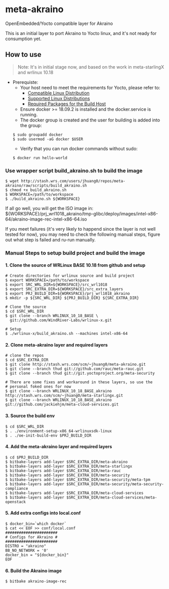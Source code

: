# meta-akraino
OpenEmbedded/Yocto compatible layer for Akraino

This is an initial layer to port Akraino to Yocto linux, and it's not ready for consumption yet.

## How to use

> Note: It's in initial stage now, and based on the work in meta-starlingX and wrlinux 10.18

* Prerequiste:
  * Your host need to meet the requirements for Yocto, please refer to:
    * [Compatible Linux Distribution](https://www.yoctoproject.org/docs/2.6.3/brief-yoctoprojectqs/brief-yoctoprojectqs.html#brief-compatible-distro)
    * [Supported Linux Distributions](https://www.yoctoproject.org/docs/2.6.3/ref-manual/ref-manual.html#detailed-supported-distros)
    * [Required Packages for the Build Host](https://www.yoctoproject.org/docs/2.6.3/ref-manual/ref-manual.html#required-packages-for-the-build-host)
  * Ensure docker >= 18.09.2 is installed and the docker.service is running.
  * The docker group is created and the user for building is added into the group:
  ```
  $ sudo groupadd docker
  $ sudo usermod -aG docker $USER
  ```
  * Verify that you can run docker commands without sudo:
  ```
  $ docker run hello-world
  ```

### Use wrapper script build_akraino.sh to build the image

```
$ wget http://stash.wrs.com/users/jhuang0/repos/meta-akraino/raw/scripts/build_akraino.sh
$ chmod +x build_akraino.sh
$ WORKSPACE=/path/to/workspace
$ ./build_akraino.sh ${WORKSPACE}
```

If all go well, you will get the ISO image in:
${WORKSPACE}/prj_wrl1018_akraino/tmp-glibc/deploy/images/intel-x86-64/akraino-image-rec-intel-x86-64.iso

If you meet failures (it's very likely to happend since the layer is not well tested for now),
you may need to check the following manual steps, figure out what step is failed and ru-run manually.

### Manual Steps to setup build project and build the image

#### 1. Clone the source of WRLinux BASE 10.18 from github and setup

```shell
# Create directories for wrlinux source and build project
$ export WORKSPACE=/path/to/workspace
$ export SRC_WRL_DIR=${WORKSPACE}/src_wrl1018
$ export SRC_EXTRA_DIR=${WORKSPACE}/src_extra_layers
$ export PRJ_BUILD_DIR=${WORKSPACE}/prj_wrl1018_akraino
$ mkdir -p ${SRC_WRL_DIR} ${PRJ_BUILD_DIR} ${SRC_EXTRA_DIR}

# Clone the source
$ cd $SRC_WRL_DIR
$ git clone --branch WRLINUX_10_18_BASE \
  git://github.com/WindRiver-Labs/wrlinux-x.git

# Setup
$ ./wrlinux-x/build_akraino.sh --machines intel-x86-64
```

#### 2. Clone meta-akraino layer and required layers

```
# clone the repos
$ cd $SRC_EXTRA_DIR
$ git clone http://stash.wrs.com/scm/~jhuang0/meta-akraino.git
$ git clone --branch thud git://github.com/rauc/meta-rauc.git
$ git clone --branch thud git://git.yoctoproject.org/meta-security

# There are some fixes and workaround in these layers, so use the
# personal foked ones for now
$ git clone --branch WRLINUX_10_18_BASE_akraino http://stash.wrs.com/scm/~jhuang0/meta-starlingx.git 
$ git clone --branch WRLINUX_10_18_BASE_akraino git://github.com/jackiehjm/meta-cloud-services.git
```

#### 3. Source the build env

```shell
$ cd $SRC_WRL_DIR
$ . ./environment-setup-x86_64-wrlinuxsdk-linux
$ . ./oe-init-build-env $PRJ_BUILD_DIR
```


#### 4. Add the meta-akraino layer and required layers
```
$ cd $PRJ_BUILD_DIR
$ bitbake-layers add-layer $SRC_EXTRA_DIR/meta-akraino
$ bitbake-layers add-layer $SRC_EXTRA_DIR/meta-starlingx
$ bitbake-layers add-layer $SRC_EXTRA_DIR/meta-rauc
$ bitbake-layers add-layer $SRC_EXTRA_DIR/meta-security
$ bitbake-layers add-layer $SRC_EXTRA_DIR/meta-security/meta-tpm
$ bitbake-layers add-layer $SRC_EXTRA_DIR/meta-security/meta-security-compliance
$ bitbake-layers add-layer $SRC_EXTRA_DIR/meta-cloud-services
$ bitbake-layers add-layer $SRC_EXTRA_DIR/meta-cloud-services/meta-openstack
```

#### 5. Add extra configs into local.conf

```
$ docker_bin=`which docker`
$ cat << EOF >> conf/local.conf
#######################
# Configs for Akraino #
#######################
DISTRO = "akraino"
BB_NO_NETWORK = '0'
docker_bin = "${docker_bin}"
EOF
```

#### 6. Build the Akraino image
```
$ bitbake akraino-image-rec
```

